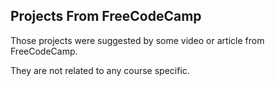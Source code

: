 ## Projects From FreeCodeCamp 

 Those projects were suggested by some video or article from FreeCodeCamp. 

 They are not related to any course specific.
